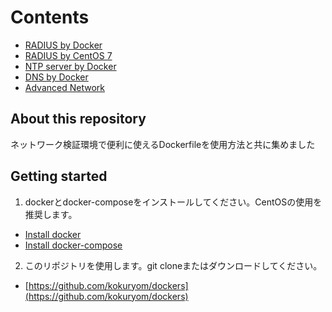 # Contents
* [RADIUS by Docker](alpine-freeradius.md)
* [RADIUS by CentOS 7](radius_centos7.md)
* [NTP server by Docker](alpine-ntpd.md)
* [DNS by Docker](alpine-dnsmasq.md)
* [Advanced Network](advanced-network.md)

## About this repository

ネットワーク検証環境で便利に使えるDockerfileを使用方法と共に集めました

## Getting started
1. dockerとdocker-composeをインストールしてください。CentOSの使用を推奨します。
  * [Install docker](https://docs.docker.com/install/linux/docker-ce/centos/)
  * [Install docker-compose](使用でき://docs.docker.com/compose/install/)
2. このリポジトリを使用します。git cloneまたはダウンロードしてください。
  * [https://github.com/kokuryom/dockers](https://github.com/kokuryom/dockers)
  

